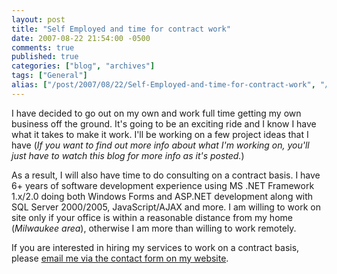 ```yaml
---
layout: post
title: "Self Employed and time for contract work"
date: 2007-08-22 21:54:00 -0500
comments: true
published: true
categories: ["blog", "archives"]
tags: ["General"]
alias: ["/post/2007/08/22/Self-Employed-and-time-for-contract-work", "/post/2007/08/22/self-employed-and-time-for-contract-work"]
---
```

<!-- more -->
<P>I have decided to go out on my own and work full time getting my own business off the ground. It's going to be an exciting ride and I know I have what it takes to make it work. I'll be working on a few project ideas that I have (<EM>If you want to find out more info about what I'm working on, you'll just have to watch this blog for more&nbsp;info as it's posted.</EM>)</P>
<P>As a result, I will also&nbsp;have time to do consulting on a contract basis. I have 6+ years of software development experience using MS .NET Framework 1.x/2.0 doing both Windows Forms and ASP.NET development along with SQL Server 2000/2005, JavaScript/AJAX and more. I am willing to work on site only if your office is within a reasonable distance from my home (<EM>Milwaukee area</EM>), otherwise I am more than willing to work remotely.</P>
<P>If you are interested in hiring my services to work on a contract basis, please&nbsp;<A href="/Contact.aspx">email me via the contact form on my website</A>.</P>
